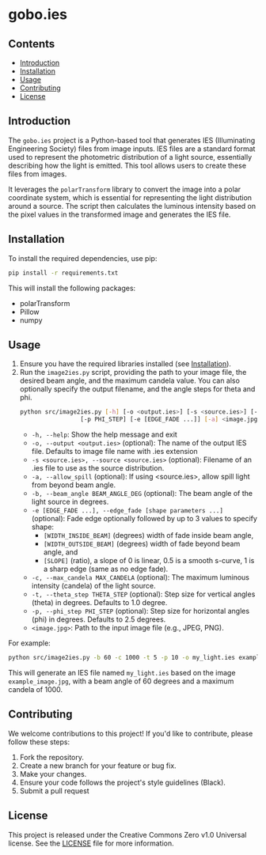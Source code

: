 # gobo.ies

## Contents

* [Introduction](#introduction)
* [Installation](#installation)
* [Usage](#usage)
* [Contributing](#contributing)
* [License](#license)

## Introduction

The `gobo.ies` project is a Python-based tool that generates IES (Illuminating Engineering Society) files from image 
inputs. IES files are a standard format used to represent the photometric distribution of a light source, essentially 
describing how the light is emitted. This tool allows users to create these files from images. 

It leverages the `polarTransform` library to convert the image into a polar coordinate system, which is essential for 
representing the light distribution around a source. The script then calculates the luminous intensity based on the pixel 
values in the transformed image and generates the IES file.

## Installation

To install the required dependencies, use pip:

```bash
pip install -r requirements.txt
```

This will install the following packages:
* polarTransform
* Pillow
* numpy

## Usage

1. Ensure you have the required libraries installed (see [Installation](#installation)).
2. Run the `image2ies.py` script, providing the path to your image file, the desired beam angle, and the maximum candela 
   value.  You can also optionally specify the output filename, and the angle steps for theta and phi.
   ```bash
   python src/image2ies.py [-h] [-o <output.ies>] [-s <source.ies>] [-b BEAM_ANGLE] [-c MAX_CANDELA] [-t THETA_STEP]
                    [-p PHI_STEP] [-e [EDGE_FADE ...]] [-a] <image.jpg>
   ```
   * `-h, --help`: Show the help message and exit
   * `-o, --output <output.ies>` (optional): The name of the output IES file. Defaults to image file name with .ies extension
   * `-s <source.ies>, --source <source.ies>` (optional): Filename of an .ies file to use as the source distribution.
   * `-a, --allow_spill` (optional): If using <source.ies>, allow spill light from beyond beam angle.
   * `-b, --beam_angle BEAM_ANGLE_DEG` (optional): The beam angle of the light source in degrees.
   * `-e [EDGE_FADE ...], --edge_fade [shape parameters ...]` (optional): Fade edge optionally followed by up to 3 values to specify shape:
      * `[WIDTH_INSIDE_BEAM]` (degrees) width of fade inside beam angle,
      * `[WIDTH_OUTSIDE_BEAM]` (degrees) width of fade beyond beam angle, and
      * `[SLOPE]` (ratio), a slope of 0 is linear, 0.5 is a smooth s-curve, 1 is a sharp edge (same as no edge fade).
   * `-c, --max_candela MAX_CANDELA` (optional): The maximum luminous intensity (candela) of the light source.
   * `-t, --theta_step THETA_STEP` (optional): Step size for vertical angles (theta) in degrees. Defaults to 1.0 degree.
   * `-p, --phi_step PHI_STEP` (optional): Step size for horizontal angles (phi) in degrees. Defaults to 2.5 degrees.
   * `<image.jpg>`: Path to the input image file (e.g., JPEG, PNG).

For example:
```bash
python src/image2ies.py -b 60 -c 1000 -t 5 -p 10 -o my_light.ies example_image.jpg
```
This will generate an IES file named `my_light.ies` based on the image `example_image.jpg`, with a beam angle of 60 
degrees and a maximum candela of 1000.

## Contributing

We welcome contributions to this project! If you'd like to contribute, please follow these steps:
1. Fork the repository.
2. Create a new branch for your feature or bug fix.
3. Make your changes.
4. Ensure your code follows the project's style guidelines (Black).
5. Submit a pull request

## License

This project is released under the Creative Commons Zero v1.0 Universal license. See the [LICENSE](LICENSE) file for more 
information.
